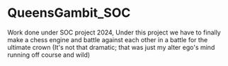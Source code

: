 # QueensGambit_SOC
Work done under SOC project 2024, Under this project we have to finally make a chess engine and battle against each other in a battle for the ultimate crown (It's not that dramatic; that was just my alter ego's mind running off course and wild)

